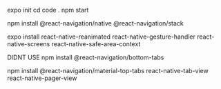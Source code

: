 expo init <name>
cd <name>
code .
npm start

npm install @react-navigation/native @react-navigation/stack

expo install react-native-reanimated react-native-gesture-handler react-native-screens react-native-safe-area-context 

DIDNT USE 
npm install @react-navigation/bottom-tabs

npm install @react-navigation/material-top-tabs react-native-tab-view react-native-pager-view